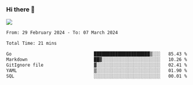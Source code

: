### Hi there 👋️

![](https://komarev.com/ghpvc/?username=Loner1024)

<!--START_SECTION:waka-->

```txt
From: 29 February 2024 - To: 07 March 2024

Total Time: 21 mins

Go                               █████████████████████▒░░░   85.43 %
Markdown                         ██▓░░░░░░░░░░░░░░░░░░░░░░   10.26 %
GitIgnore file                   ▓░░░░░░░░░░░░░░░░░░░░░░░░   02.41 %
YAML                             ▒░░░░░░░░░░░░░░░░░░░░░░░░   01.90 %
SQL                              ░░░░░░░░░░░░░░░░░░░░░░░░░   00.01 %
```

<!--END_SECTION:waka-->



